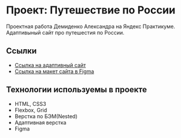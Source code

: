 
# Проект: Путешествие по России
Проектная работа Демиденко Александра на Яндекс Практикуме. Адаптивыный сайт про путешестия по России.

## Ссылки
* [Ссылка на адаптивный сайт](https://alvde-site.github.io/russian-travel/)
* [Ссылка на макет сайта в Figma](https://www.figma.com/file/5S2WSbEFL6awjVWJ0NWL8Q/Sprint-3_-Russia-_-desktop-%2B-mobile?node-id=28503%3A0)

## Технологии используемы в проекте
* HTML, CSS3
* Flexbox, Grid
* Верстка по БЭМ(Nested)
* Адаптивная верстка
* Figma

